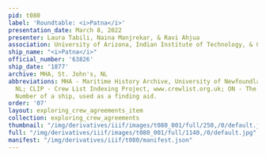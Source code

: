 ```yaml
---
pid: t080
label: 'Roundtable: <i>Patna</i>'
presentation_date: March 8, 2022
presenter: Laura Tabili, Naina Manjrekar, & Ravi Ahjua
association: University of Arizona, Indian Institute of Technology, & Georg-August-University
ship_name: "<i>Patna</i>"
official_number: '63826'
ship_date: '1877'
archive: MHA, St. John's, NL
abbreviations: MHA - Maritime History Archive, University of Newfoundland, St. John's
  NL; CLIP - Crew List Indexing Project, www.crewlist.org.uk; ON - The permanent Official
  Number of a ship, used as a finding aid.
order: '07'
layout: exploring_crew_agreements_item
collection: exploring_crew_agreements
thumbnail: "/img/derivatives/iiif/images/t080_001/full/250,/0/default.jpg"
full: "/img/derivatives/iiif/images/t080_001/full/1140,/0/default.jpg"
manifest: "/img/derivatives/iiif/t080/manifest.json"
---
```

